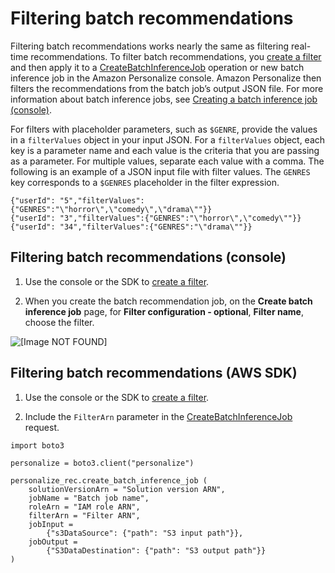 # Filtering batch recommendations<a name="filter-batch"></a>

Filtering batch recommendations works nearly the same as filtering real\-time recommendations\. To filter batch recommendations, you [create a filter](filter-real-time.md) and then apply it to a [CreateBatchInferenceJob](API_CreateBatchInferenceJob.md) operation or new batch inference job in the Amazon Personalize console\. Amazon Personalize then filters the recommendations from the batch job’s output JSON file\. For more information about batch inference jobs, see [Creating a batch inference job \(console\)](recommendations-batch.md#batch-console)\.

For filters with placeholder parameters, such as `$GENRE`, provide the values in a `filterValues` object in your input JSON\. For a `filterValues` object, each key is a parameter name and each value is the criteria that you are passing as a parameter\. For multiple values, separate each value with a comma\. The following is an example of a JSON input file with filter values\. The `GENRES` key corresponds to a `$GENRES` placeholder in the filter expression\.

```
{"userId": "5","filterValues":{"GENRES":"\"horror\",\"comedy\",\"drama\""}}
{"userId": "3","filterValues":{"GENRES":"\"horror\",\"comedy\""}}
{"userId": "34","filterValues":{"GENRES":"\"drama\""}}
```

## Filtering batch recommendations \(console\)<a name="filter-batch-recommendations-console"></a>

1.  Use the console or the SDK to [create a filter](filter-real-time.md)\. 

1. When you create the batch recommendation job, on the **Create batch inference job** page, for **Filter configuration \- optional**, **Filter name**, choose the filter\.

![\[Image NOT FOUND\]](http://docs.aws.amazon.com/personalize/latest/dg/images/batch_filter.PNG)

## Filtering batch recommendations \(AWS SDK\)<a name="filter-batch-recommendations-sdk"></a>

1.  Use the console or the SDK to [create a filter](filter-real-time.md)\. 

1.  Include the `FilterArn` parameter in the [CreateBatchInferenceJob](API_CreateBatchInferenceJob.md) request\. 

```
import boto3
     
personalize = boto3.client("personalize")
 
personalize_rec.create_batch_inference_job (
    solutionVersionArn = "Solution version ARN",
    jobName = "Batch job name",
    roleArn = "IAM role ARN",
    filterArn = "Filter ARN",
    jobInput = 
        {"s3DataSource": {"path": "S3 input path"}},
    jobOutput = 
        {"S3DataDestination": {"path": "S3 output path"}}
)
```